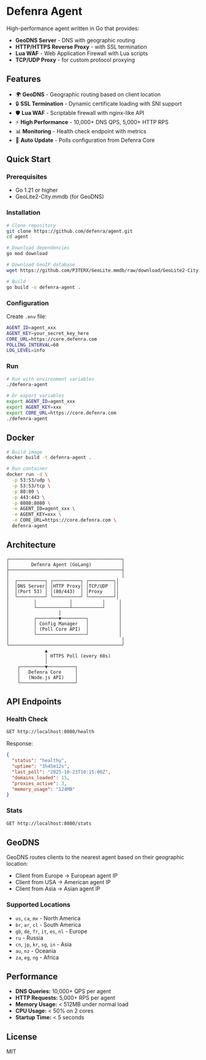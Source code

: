# Defenra Agent

High-performance agent written in Go that provides:
- **GeoDNS Server** - DNS with geographic routing
- **HTTP/HTTPS Reverse Proxy** - with SSL termination
- **Lua WAF** - Web Application Firewall with Lua scripts
- **TCP/UDP Proxy** - for custom protocol proxying

## Features

- 🌍 **GeoDNS** - Geographic routing based on client location
- 🔒 **SSL Termination** - Dynamic certificate loading with SNI support
- 🛡️ **Lua WAF** - Scriptable firewall with nginx-like API
- ⚡ **High Performance** - 10,000+ DNS QPS, 5,000+ HTTP RPS
- 📊 **Monitoring** - Health check endpoint with metrics
- 🔄 **Auto Update** - Polls configuration from Defenra Core

## Quick Start

### Prerequisites

- Go 1.21 or higher
- GeoLite2-City.mmdb (for GeoDNS)

### Installation

```bash
# Clone repository
git clone https://github.com/defenra/agent.git
cd agent

# Download dependencies
go mod download

# Download GeoIP database
wget https://github.com/P3TERX/GeoLite.mmdb/raw/download/GeoLite2-City.mmdb

# Build
go build -o defenra-agent .
```

### Configuration

Create `.env` file:

```bash
AGENT_ID=agent_xxx
AGENT_KEY=your_secret_key_here
CORE_URL=https://core.defenra.com
POLLING_INTERVAL=60
LOG_LEVEL=info
```

### Run

```bash
# Run with environment variables
./defenra-agent

# Or export variables
export AGENT_ID=agent_xxx
export AGENT_KEY=xxx
export CORE_URL=https://core.defenra.com
./defenra-agent
```

## Docker

```bash
# Build image
docker build -t defenra-agent .

# Run container
docker run -d \
  -p 53:53/udp \
  -p 53:53/tcp \
  -p 80:80 \
  -p 443:443 \
  -p 8080:8080 \
  -e AGENT_ID=agent_xxx \
  -e AGENT_KEY=xxx \
  -e CORE_URL=https://core.defenra.com \
  defenra-agent
```

## Architecture

```
┌─────────────────────────────────────────┐
│        Defenra Agent (GoLang)           │
├─────────────────────────────────────────┤
│                                         │
│  ┌──────────┐ ┌──────────┐ ┌─────────┐│
│  │DNS Server│ │HTTP Proxy│ │TCP/UDP  ││
│  │(Port 53) │ │(80/443)  │ │Proxy    ││
│  └──────────┘ └──────────┘ └─────────┘│
│         │            │           │     │
│         └────────────┴───────────┘     │
│                  │                     │
│         ┌────────▼─────────┐           │
│         │ Config Manager   │           │
│         │ (Poll Core API)  │           │
│         └──────────────────┘           │
│                                         │
└─────────────────────────────────────────┘
              ▲
              │ HTTPS Poll (every 60s)
              │
    ┌─────────▼──────────┐
    │   Defenra Core     │
    │   (Node.js API)    │
    └────────────────────┘
```

## API Endpoints

### Health Check

```bash
GET http://localhost:8080/health
```

Response:
```json
{
  "status": "healthy",
  "uptime": "3h45m12s",
  "last_poll": "2025-10-23T10:15:00Z",
  "domains_loaded": 15,
  "proxies_active": 3,
  "memory_usage": "124MB"
}
```

### Stats

```bash
GET http://localhost:8080/stats
```

## GeoDNS

GeoDNS routes clients to the nearest agent based on their geographic location:

- Client from Europe → European agent IP
- Client from USA → American agent IP
- Client from Asia → Asian agent IP

### Supported Locations

- `us`, `ca`, `mx` - North America
- `br`, `ar`, `cl` - South America
- `gb`, `de`, `fr`, `it`, `es`, `nl` - Europe
- `ru` - Russia
- `cn`, `jp`, `kr`, `sg`, `in` - Asia
- `au`, `nz` - Oceania
- `za`, `eg`, `ng` - Africa

## Performance

- **DNS Queries:** 10,000+ QPS per agent
- **HTTP Requests:** 5,000+ RPS per agent
- **Memory Usage:** < 512MB under normal load
- **CPU Usage:** < 50% on 2 cores
- **Startup Time:** < 5 seconds

## License

MIT

